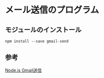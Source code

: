 # メール送信のプログラム

## モジュールのインストール
```
npm install --save gmail-send
```

## 参考
[Node.js Gmail送信](https://qiita.com/chenglin/items/f69783c08e56eac3a43e)
